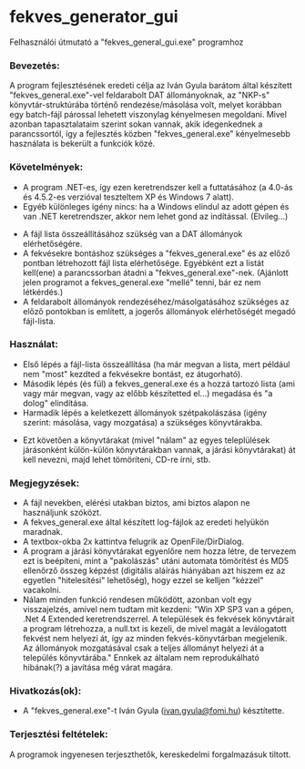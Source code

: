 # fekves_generator_gui

Felhasználói útmutató a "fekves_general_gui.exe" programhoz

### Bevezetés:
A program fejlesztésének eredeti célja az Iván Gyula barátom által készített "fekves_general.exe"-vel feldarabolt DAT állományoknak, az "NKP-s" könyvtár-struktúrába történő rendezése/másolása volt, melyet korábban egy batch-fájl párossal lehetett viszonylag kényelmesen megoldani. Mivel azonban tapasztalataim szerint sokan vannak, akik idegenkednek a parancssortól, így a fejlesztés közben "fekves_general.exe" kényelmesebb használata is bekerült a funkciók közé.

### Követelmények:
- A program .NET-es, így ezen keretrendszer kell a futtatásához (a 4.0-ás és 4.5.2-es verzióval teszteltem XP és Windows 7 alatt).
- Egyéb különleges igény nincs: ha a Windows elindul az adott gépen és van .NET keretrendszer, akkor nem lehet gond az indítással. (Elvileg...)
+ A fájl lista összeállításához szükség van a DAT állományok elérhetőségére.
+ A fekvésekre bontáshoz szükséges a "fekves_general.exe" és az előző pontban létrehozott fájl lista elérhetősége. Egyébként ezt a listát kell(ene) a parancssorban átadni a "fekves_general.exe"-nek. (Ajánlott jelen programot a fekves_general.exe "mellé" tenni, bár ez nem létkérdés.)
+ A feldarabolt állományok rendezéséhez/másolgatásához szükséges az előző pontokban is említett, a jogerős állományok elérhetőségét megadó fájl-lista.

### Használat:
- Első lépés a fájl-lista összeállítása (ha már megvan a lista, mert például nem "most" kezdted a fekvésekre bontást, ez átugorható).
- Második lépés (és fül) a fekves_general.exe és a hozzá tartozó lista (ami vagy már megvan, vagy az előbb készítetted el...) megadása és "a dolog" elindítása.
- Harmadik lépés a keletkezett állományok szétpakolászása (igény szerint: másolása, vagy mozgatása) a szükséges könyvtárakba.
+ Ezt követően a könyvtárakat (mivel "nálam" az egyes teleplülések járásonként külön-külön könyvtárakban vannak, a járási könyvtárakat) át kell nevezni, majd lehet tömöríteni, CD-re írni, stb.

### Megjegyzések:
- A fájl nevekben, elérési utakban biztos, ami biztos alapon ne használjunk szóközt.
- A fekves_general.exe által készített log-fájlok az eredeti helyükön maradnak.
- A textbox-okba 2x kattintva felugrik az OpenFile/DirDialog.
- A program a járási könyvtárakat egyenlőre nem hozza létre, de tervezem ezt is beépíteni, mint a "pakolászás" utáni automata tömörítést és MD5 ellenőrző összeg képzést (digitális aláírás hiányában azt hiszem ez az egyetlen "hitelesítési" lehetőség), hogy ezzel se kelljen "kézzel" vacakolni.
- Nálam minden funkció rendesen működött, azonban volt egy visszajelzés, amivel nem tudtam mit kezdeni:
"Win XP SP3 van a gépen, .Net 4 Extended keretrendszerrel. A települések és fekvések könyvtárait a program létrehozza, a null.txt is kezeli, de mivel magát a leválogatott fekvést nem helyezi át, így az minden fekvés-könyvtárban megjelenik. Az állományok mozgatásával csak a teljes állományt helyezi át a település könyvtárába."
Ennkek az általam nem reprodukálható hibának(?) a javítása még várat magára.

### Hivatkozás(ok):
- A "fekves_general.exe"-t Iván Gyula (ivan.gyula@fomi.hu) késztítette.

### Terjesztési feltételek:
A programok ingyenesen terjeszthetők, kereskedelmi forgalmazásuk tiltott.
